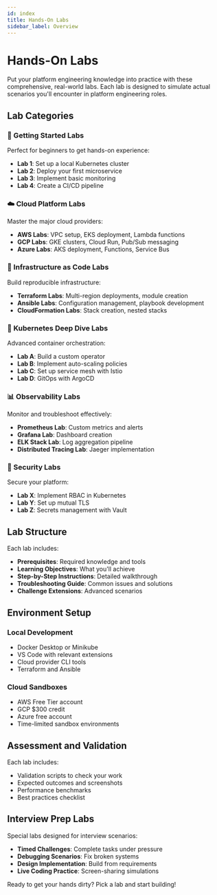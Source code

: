 ```yaml
---
id: index
title: Hands-On Labs
sidebar_label: Overview
---
```


# Hands-On Labs

Put your platform engineering knowledge into practice with these comprehensive, real-world labs. Each lab is designed to simulate actual scenarios you'll encounter in platform engineering roles.

## Lab Categories

### 🚀 Getting Started Labs
Perfect for beginners to get hands-on experience:
- **Lab 1**: Set up a local Kubernetes cluster
- **Lab 2**: Deploy your first microservice
- **Lab 3**: Implement basic monitoring
- **Lab 4**: Create a CI/CD pipeline

### ☁️ Cloud Platform Labs
Master the major cloud providers:
- **AWS Labs**: VPC setup, EKS deployment, Lambda functions
- **GCP Labs**: GKE clusters, Cloud Run, Pub/Sub messaging
- **Azure Labs**: AKS deployment, Functions, Service Bus

### 🔧 Infrastructure as Code Labs
Build reproducible infrastructure:
- **Terraform Labs**: Multi-region deployments, module creation
- **Ansible Labs**: Configuration management, playbook development
- **CloudFormation Labs**: Stack creation, nested stacks

### 🎯 Kubernetes Deep Dive Labs
Advanced container orchestration:
- **Lab A**: Build a custom operator
- **Lab B**: Implement auto-scaling policies
- **Lab C**: Set up service mesh with Istio
- **Lab D**: GitOps with ArgoCD

### 📊 Observability Labs
Monitor and troubleshoot effectively:
- **Prometheus Lab**: Custom metrics and alerts
- **Grafana Lab**: Dashboard creation
- **ELK Stack Lab**: Log aggregation pipeline
- **Distributed Tracing Lab**: Jaeger implementation

### 🔐 Security Labs
Secure your platform:
- **Lab X**: Implement RBAC in Kubernetes
- **Lab Y**: Set up mutual TLS
- **Lab Z**: Secrets management with Vault

## Lab Structure

Each lab includes:
- **Prerequisites**: Required knowledge and tools
- **Learning Objectives**: What you'll achieve
- **Step-by-Step Instructions**: Detailed walkthrough
- **Troubleshooting Guide**: Common issues and solutions
- **Challenge Extensions**: Advanced scenarios

## Environment Setup

### Local Development
- Docker Desktop or Minikube
- VS Code with relevant extensions
- Cloud provider CLI tools
- Terraform and Ansible

### Cloud Sandboxes
- AWS Free Tier account
- GCP $300 credit
- Azure free account
- Time-limited sandbox environments

## Assessment and Validation

Each lab includes:
- Validation scripts to check your work
- Expected outcomes and screenshots
- Performance benchmarks
- Best practices checklist

## Interview Prep Labs

Special labs designed for interview scenarios:
- **Timed Challenges**: Complete tasks under pressure
- **Debugging Scenarios**: Fix broken systems
- **Design Implementation**: Build from requirements
- **Live Coding Practice**: Screen-sharing simulations

Ready to get your hands dirty? Pick a lab and start building!